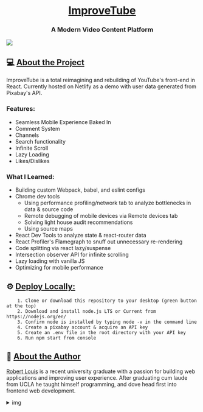 <h1 align="center"><a href="https://improvetube.dev">ImproveTube</a></h1>
<h3 align="center">A Modern Video Content Platform</h1>
<img src="https://i.imgur.com/5siGEEy.png">


## 💻 [About the Project](#this-link-is-just-for-styling)
ImproveTube is a total reimagining and rebuilding of YouTube's front-end in React. Currently hosted on Netlify as a demo with user data generated from Pixabay's API.

### Features:
- Seamless Mobile Experience Baked In
- Comment System
- Channels
- Search functionality
- Infinite Scroll
- Lazy Loading
- Likes/Dislikes

### What I Learned:
- Building custom Webpack, babel, and eslint configs
- Chrome dev tools 
	* Using performance profiling/network tab to analyze bottlenecks in data & source code
	* Remote debugging of mobile devices via Remote devices tab
	* Solving light house audit recommendations
	* Using source maps
- React Dev Tools to analyze state & react-router data
- React Profiler's Flamegraph to snuff out unnecessary re-rendering
- Code splitting via react lazy/suspense
- Intersection observer API for infinite scrolling
- Lazy loading with vanilla JS
- Optimizing for mobile performance

## ⚙️  [Deploy Locally:](#this-link-is-just-for-styling)

		1. Clone or download this repository to your desktop (green button at the top)
		2. Download and install node.js LTS or Current from https://nodejs.org/en/
		3. Confirm node is installed by typing node -v in the command line
		4. Create a pixabay account & acquire an API key
		5. Create an .env file in the root directory with your API key
    	6. Run npm start from console
    
    

## 🧑 [About the Author](#this-link-is-just-for-styling)
[Robert Louis](https://github.com/Roblouisck) is a recent university graduate with a passion for building web applications and improving user experience. After graduating cum laude from UCLA he taught himself programming, and dove head first into frontend web development.

<details>
  <summary>img</summary>
<img src="https://i.imgur.com/cTMP7qW.jpg?1">
</details>
